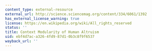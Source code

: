 ```yaml
---
content_type: external-resource
external_url: http://science.sciencemag.org/content/334/6061/1392
has_external_license_warning: true
license: https://en.wikipedia.org/wiki/All_rights_reserved
status: ''
title: Context Modularity of Human Altruism
uid: ebf4d7ac-a326-4fd9-87d1-0b3c8f9f6537
wayback_url: ''
---
```

